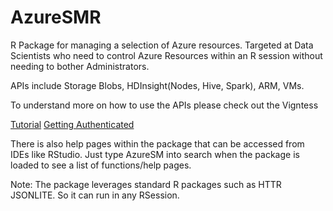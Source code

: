 # AzureSMR
R Package for managing a selection of Azure resources. Targeted at Data Scientists who need to control Azure Resources within an R session without needing to bother Administrators. 

APIs include Storage Blobs, HDInsight(Nodes, Hive, Spark), ARM, VMs.

To understand more on how to use the APIs please check out the Vigntess

  [Tutorial](https://github.com/Microsoft/AzureSMR/blob/master/vignettes/tutorial.Rmd)
  [Getting Authenticated](https://github.com/Microsoft/AzureSMR/blob/master/vignettes/Authentication.Rmd)

There is also help pages within the package that can be accessed from IDEs like RStudio. Just type AzureSM into search when the package is loaded to see a list of functions/help pages.

Note: The package leverages standard R packages such as HTTR JSONLITE. So it can run in any  RSession. 
